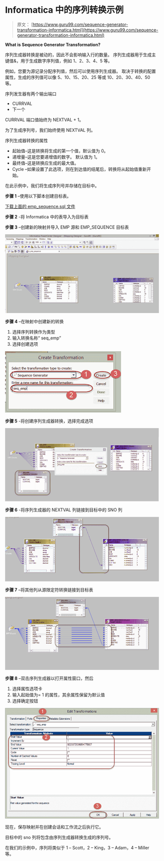 # Informatica 中的序列转换示例

> 原文： [https://www.guru99.com/sequence-generator-transformation-informatica.html](https://www.guru99.com/sequence-generator-transformation-informatica.html)

**What is Sequence Generator Transformation?**

序列生成器转换是被动的，因此不会影响输入行的数量。 序列生成器用于生成主键值&，用于生成数字序列值，例如 1、2、3、4、5 等。

例如，您要为源记录分配序列值，然后可以使用序列生成器。 取决于转换的配置属性，生成的序列值可以像 5、10、15、20、25 等或 10、20、30、40、50 等。

序列发生器有两个输出端口

*   CURRVAL
*   下一个

CURRVAL 端口值始终为 NEXTVAL + 1。

为了生成序列号，我们始终使用 NEXTVAL 列。

序列生成器转换的属性

*   起始值–这是转换将生成的第一个值，默认值为 0。
*   递增量–这是您要递增值的数字。 默认值为 1。
*   最终值–这是转换应生成的最大值。
*   Cycle –如果设置了此选项，则在到达值的结尾后，转换将从起始值重新开始。

在此示例中，我们将生成序列号并存储在目标中。

**步骤 1** –使用以下脚本创建目标表。

[下载上面的 emp_sequence.sql 文件](https://drive.google.com/uc?export=download&id=0ByI5-ZLwpo25VDZKTWR5dWNMMGM)

**步骤 2** -将 Informatica 中的表导入为目标表

**步骤 3** –创建新的映射并导入 EMP 源和 EMP_SEQUENCE 目标表

![Sequence Transformation in Informatica with EXAMPLE](img/ffc8b6efc8876da7d8ea3de93e11844d.png "Sequence Generator Transformation in Informatica")

**步骤 4** –在映射中创建新的转换

1.  选择序列转换作为类型
2.  输入转换名称“ seq_emp”
3.  选择创建选项

![Sequence Transformation in Informatica with EXAMPLE](img/1575d10bf17d5d7fe7efe827f9ffb5d6.png "Sequence Generator Transformation in Informatica")

**步骤 5** -将创建序列生成器转换，选择完成选项

![Sequence Transformation in Informatica with EXAMPLE](img/bce12fb422eba5056351415151ada226.png "Sequence Generator Transformation in Informatica")

**步骤 6** -将序列生成器的 NEXTVAL 列链接到目标中的 SNO 列

![Sequence Transformation in Informatica with EXAMPLE](img/626bf8e001444ffdb449800e4ced0ee2.png "Sequence Generator Transformation in Informatica")

**步骤 7** –将其他列从源限定符转换链接到目标表

![Sequence Transformation in Informatica with EXAMPLE](img/53a0636a333c321630bbfd1b1cf6bc52.png "Sequence Generator Transformation in Informatica")

**步骤 8** –双击序列生成器以打开属性窗口，然后

1.  选择属性选项卡
2.  输入起始值为= 1 的属性，其余属性保留为默认值
3.  选择确定按钮

![Sequence Transformation in Informatica with EXAMPLE](img/565cd8e2d32a307b630f46d199d0a91c.png "Sequence Generator Transformation in Informatica")

现在，保存映射并在创建会话和工作流之后执行它。

目标中的 sno 列将包含由序列生成器转换生成的序列号。

在我们的示例中，序列将类似于 1 – Scott，2 – King，3 – Adam，4 – Miller 等。